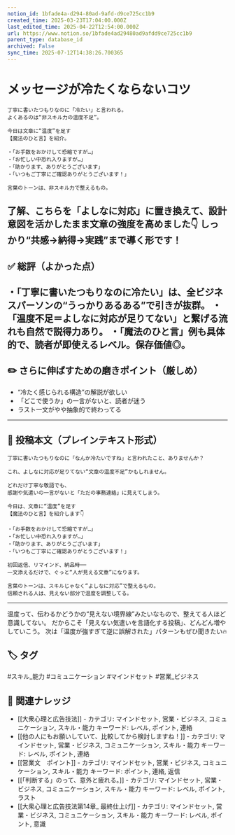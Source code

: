 ```yaml
---
notion_id: 1bfade4a-d294-80ad-9afd-d9ce725cc1b9
created_time: 2025-03-23T17:04:00.000Z
last_edited_time: 2025-04-22T12:54:00.000Z
url: https://www.notion.so/1bfade4ad29480ad9afdd9ce725cc1b9
parent_type: database_id
archived: False
sync_time: 2025-07-12T14:38:26.700365
---
```


# メッセージが冷たくならないコツ

```plain text
丁寧に書いたつもりなのに「冷たい」と言われる。
よくあるのは“非スキル力の温度不足”。

今日は文章に“温度”を足す
【魔法のひと言】を紹介。

・「お手数をおかけして恐縮ですが…」
・「お忙しい中恐れ入りますが…」
・「助かります、ありがとうございます」
・「いつもご丁寧にご確認ありがとうございます！」

言葉のトーンは、非スキル力で整えるもの。
```
了解、こちらを「よしなに対応」に置き換えて、設計意図を活かしたまま文章の強度を高めました👇
しっかり“共感→納得→実践”まで導く形です！
---
## ✅ 総評（よかった点）
・「丁寧に書いたつもりなのに冷たい」は、全ビジネスパーソンの“うっかりあるある”で引きが抜群。
・「温度不足＝よしなに対応が足りてない」と繋げる流れも自然で説得力あり。
・「魔法のひと言」例も具体的で、読者が即使えるレベル。保存価値◎。
---
## ✏️ さらに伸ばすための磨きポイント（厳しめ）
- “冷たく感じられる構造”の解説が欲しい
- 「どこで使うか」の一言がないと、読者が迷う
- ラスト一文がやや抽象的で終わってる
---
## 📄 投稿本文（プレインテキスト形式）
```plain text
丁寧に書いたつもりなのに「なんか冷たいですね」と言われたこと、ありませんか？

これ、よしなに対応が足りてない“文章の温度不足”かもしれません。

どれだけ丁寧な敬語でも、
感謝や気遣いの一言がないと「ただの事務連絡」に見えてしまう。

今日は、文章に“温度”を足す
【魔法のひと言】を紹介します👇

・「お手数をおかけして恐縮ですが…」
・「お忙しい中恐れ入りますが…」
・「助かります、ありがとうございます」
・「いつもご丁寧にご確認ありがとうございます！」

初回返信、リマインド、納品時──
一文添えるだけで、ぐっと“人が見える文章”になります。

言葉のトーンは、スキルじゃなく“よしなに対応”で整えるもの。
信頼される人は、見えない部分で温度を調整してる。

```
---
温度って、伝わるかどうかの“見えない境界線”みたいなもので、整えてる人ほど意識してない。
だからこそ「見えない気遣いを言語化する投稿」、どんどん増やしていこう。
次は「温度が強すぎて逆に誤解された」パターンもぜひ聞きたい🔥

## 🏷️ タグ
#スキル_能力 #コミュニケーション #マインドセット #営業_ビジネス

## 🔗 関連ナレッジ
- [[大衆心理と広告技法]] - カテゴリ: マインドセット, 営業・ビジネス, コミュニケーション, スキル・能力 キーワード: レベル, ポイント, 連絡
- [[他の人にもお願いしていて、比較してから検討しますね！]] - カテゴリ: マインドセット, 営業・ビジネス, コミュニケーション, スキル・能力 キーワード: レベル, ポイント, 連絡
- [[営業文　ポイント]] - カテゴリ: マインドセット, 営業・ビジネス, コミュニケーション, スキル・能力 キーワード: ポイント, 連絡, 返信
- [[「判断する」のって、意外と疲れる。]] - カテゴリ: マインドセット, 営業・ビジネス, コミュニケーション, スキル・能力 キーワード: レベル, ポイント, ラスト
- [[大衆心理と広告技法第14章_ 最終仕上げ]] - カテゴリ: マインドセット, 営業・ビジネス, コミュニケーション, スキル・能力 キーワード: レベル, ポイント, 意識
